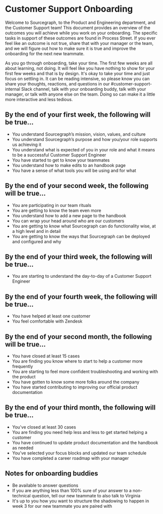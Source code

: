 # Customer Support Onboarding

Welcome to Sourcegraph, to the Product and Engineering department, and the Customer Support team! This document provides an overview of the outcomes you will achieve while you work on your onboarding. The specific tasks in support of these outcomes are found in Process Street. If you ever feel like an outcome is not true, share that with your manager or the team, and we will figure out how to make sure it is true and improve the onboarding for the next new teammate. 

As you go through onboarding, take your time. The first few weeks are all about learning, not doing. It will feel like you have nothing to show for your first few weeks and that is by design. It's okay to take your time and just focus on settling in. It can be reading intensive, so please know you can share your thoughts, reactions, and questions in our #customer-support-internal Slack channel, talk with your onboarding buddy, talk with your manager, or talk with anyone else on the team. Doing so can make it a little more interactive and less tedious.


## By the end of your first week, the following will be true...
* You understand Sourcegraph’s mission, vision, values, and culture
* You understand Sourcegraph’s purpose and how you/your role supports us achieving it
* You understand what is expected of you in your role and what it means to be a successful Customer Support Engineer
* You have started to get to know your teammates
* You understand how to make edits to an handbook page
* You have a sense of what tools you will be using and for what


## By the end of your second week, the following will be true...
* You are participating in our team rituals
* You are getting to know the team even more
* You understand how to add a new page to the handbook
* You can wrap your head around who are our customers
* You are getting to know what Sourcegraph can do functionality wise, at a high level and in detail
* You are getting to know the ways that Sourcegraph can be deployed and configured and why



## By the end of your third week, the following will be true...
* You are starting to understand the day-to-day of a Customer Support Engineer


## By the end of your fourth week, the following will be true...
* You have helped at least one customer
* You feel comfortable with Zendesk


## By the end of your second month, the following will be true...
* You have closed at least 15 cases
* You are finding you know where to start to help a customer more frequently
* You are starting to feel more confident troubleshooting and working with the product
* You have gotten to know some more folks around the company
* You have started contributing to improving our official product documentation


## By the end of your third month, the following will be true…
* You've closed at least 30 cases
* You are finding you need help less and less to get started helping a customer
* You have continued to update product documentation and the handbook as needed
* You’ve selected your focus blocks and updated our team schedule
* You have completed a career roadmap with your manager

## Notes for onboarding buddies
* Be available to answer questions
* If you are anything less than 100% sure of your answer to a non-technical question, tell our new teammate to also talk to Virginia
* It's up to you how you want to structure the shadowing to happen in week 3 for our new teammate you are paired with 
